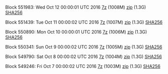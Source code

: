 Block 551983: Wed Oct 12 00:00:01 UTC 2016 [7z](https://transfer.sh/Zclby/bootstrap.dat.20161012.7z) (1008M) [zip](https://transfer.sh/z38cz/bootstrap.dat.20161012.zip) (1.3G) [SHA256](https://transfer.sh/1Vvzq/sha256.txt)

Block 551439: Tue Oct 11 00:00:02 UTC 2016 [7z](https://transfer.sh/E71gI/bootstrap.dat.20161011.7z) (1007M) [zip](https://transfer.sh/AXktN/bootstrap.dat.20161011.zip) (1.3G) [SHA256](https://transfer.sh/JDic/sha256.txt)

Block 550890: Mon Oct 10 00:00:01 UTC 2016 [7z](https://transfer.sh/pB5s0/bootstrap.dat.20161010.7z) (1006M) [zip](https://transfer.sh/13QO1n/bootstrap.dat.20161010.zip) (1.3G) [SHA256](https://transfer.sh/Ew9e9/sha256.txt)

Block 550341: Sun Oct  9 00:00:02 UTC 2016 [7z](https://transfer.sh/VsZdR/bootstrap.dat.20161009.7z) (1005M) [zip](https://transfer.sh/sXkzx/bootstrap.dat.20161009.zip) (1.3G) [SHA256](https://transfer.sh/42xaS/sha256.txt)

Block 549790: Sat Oct  8 00:00:02 UTC 2016 [7z](https://transfer.sh/Wn8dV/bootstrap.dat.20161008.7z) (1004M) [zip](https://transfer.sh/6VqaR/bootstrap.dat.20161008.zip) (1.3G) [SHA256](https://transfer.sh/SYWEL/sha256.txt)

Block 549246: Fri Oct  7 00:00:02 UTC 2016 [7z](https://transfer.sh/16geZM/bootstrap.dat.20161007.7z) (1003M) [zip](https://transfer.sh/JpY8O/bootstrap.dat.20161007.zip) (1.3G) [SHA256](https://transfer.sh/FlV4y/sha256.txt)
